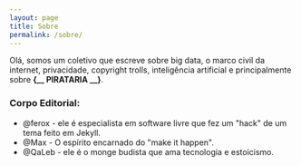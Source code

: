```yaml
---
layout: page
title: Sobre
permalink: /sobre/
---
```


Olá, somos um coletivo que escreve sobre big data, o marco civil da internet, privacidade, copyright trolls, inteligência artificial e principalmente sobre **{__ PIRATARIA __}**.

### Corpo Editorial:
* @ferox - ele é especialista em software livre que fez um "hack" de um tema feito em Jekyll.
* @Max - O espírito encarnado do "make it happen".
* @QaLeb - ele é o monge budista que ama tecnologia e estoicismo.
